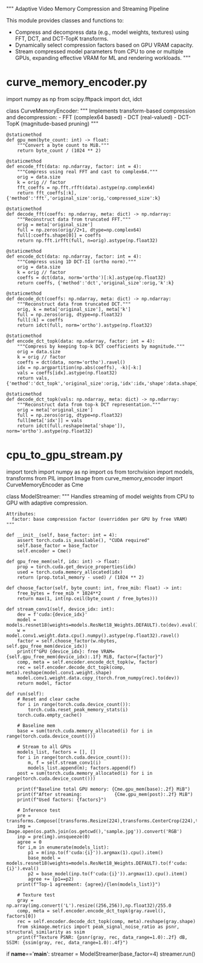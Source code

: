 """
Adaptive Video Memory Compression and Streaming Pipeline

This module provides classes and functions to:
- Compress and decompress data (e.g., model weights, textures) using FFT, DCT, and DCT-TopK transforms.
- Dynamically select compression factors based on GPU VRAM capacity.
- Stream compressed model parameters from CPU to one or multiple GPUs, expanding effective VRAM for ML and rendering workloads.
"""

# curve_memory_encoder.py
import numpy as np
from scipy.fftpack import dct, idct

class CurveMemoryEncoder:
    """
    Implements transform-based compression and decompression:
      - FFT (complex64 based)
      - DCT (real-valued)
      - DCT-TopK (magnitude-based pruning)
    """

    @staticmethod
    def gpu_mem(byte_count: int) -> float:
        """Convert a byte count to MiB."""
        return byte_count / (1024 ** 2)

    @staticmethod
    def encode_fft(data: np.ndarray, factor: int = 4):
        """Compress using real FFT and cast to complex64."""
        orig = data.size
        k = orig // factor
        fft_coeffs = np.fft.rfft(data).astype(np.complex64)
        return fft_coeffs[:k], {'method':'fft','original_size':orig,'compressed_size':k}

    @staticmethod
    def decode_fft(coeffs: np.ndarray, meta: dict) -> np.ndarray:
        """Reconstruct data from truncated FFT."""
        orig = meta['original_size']
        full = np.zeros(orig//2+1, dtype=np.complex64)
        full[:coeffs.shape[0]] = coeffs
        return np.fft.irfft(full, n=orig).astype(np.float32)

    @staticmethod
    def encode_dct(data: np.ndarray, factor: int = 4):
        """Compress using 1D DCT-II (ortho norm)."""
        orig = data.size
        k = orig // factor
        coeffs = dct(data, norm='ortho')[:k].astype(np.float32)
        return coeffs, {'method':'dct','original_size':orig,'k':k}

    @staticmethod
    def decode_dct(coeffs: np.ndarray, meta: dict) -> np.ndarray:
        """Reconstruct data from truncated DCT."""
        orig, k = meta['original_size'], meta['k']
        full = np.zeros(orig, dtype=np.float32)
        full[:k] = coeffs
        return idct(full, norm='ortho').astype(np.float32)

    @staticmethod
    def encode_dct_topk(data: np.ndarray, factor: int = 4):
        """Compress by keeping top-k DCT coefficients by magnitude."""
        orig = data.size
        k = orig // factor
        coeffs = dct(data, norm='ortho').ravel()
        idx = np.argpartition(np.abs(coeffs), -k)[-k:]
        vals = coeffs[idx].astype(np.float32)
        return vals, {'method':'dct_topk','original_size':orig,'idx':idx,'shape':data.shape}

    @staticmethod
    def decode_dct_topk(vals: np.ndarray, meta: dict) -> np.ndarray:
        """Reconstruct data from top-k DCT representation."""
        orig = meta['original_size']
        full = np.zeros(orig, dtype=np.float32)
        full[meta['idx']] = vals
        return idct(full.reshape(meta['shape']), norm='ortho').astype(np.float32)

# cpu_to_gpu_stream.py
import torch
import numpy as np
import os
from torchvision import models, transforms
from PIL import Image
from curve_memory_encoder import CurveMemoryEncoder as Cme

class ModelStreamer:
    """
    Handles streaming of model weights from CPU to GPU with adaptive compression.

    Attributes:
      factor: base compression factor (overridden per GPU by free VRAM)
    """

    def __init__(self, base_factor: int = 4):
        assert torch.cuda.is_available(), "CUDA required"
        self.base_factor = base_factor
        self.encoder = Cme()

    def gpu_free_mem(self, idx: int) -> float:
        prop = torch.cuda.get_device_properties(idx)
        used = torch.cuda.memory_allocated(idx)
        return (prop.total_memory - used) / (1024 ** 2)

    def choose_factor(self, byte_count: int, free_mib: float) -> int:
        free_bytes = free_mib * 1024**2
        return max(1, int(np.ceil(byte_count / free_bytes)))

    def stream_conv1(self, device_idx: int):
        dev = f'cuda:{device_idx}'
        model = models.resnet18(weights=models.ResNet18_Weights.DEFAULT).to(dev).eval()
        w = model.conv1.weight.data.cpu().numpy().astype(np.float32).ravel()
        factor = self.choose_factor(w.nbytes, self.gpu_free_mem(device_idx))
        print(f"GPU {device_idx}: free VRAM={self.gpu_free_mem(device_idx):.1f} MiB, factor={factor}")
        comp, meta = self.encoder.encode_dct_topk(w, factor)
        rec = self.encoder.decode_dct_topk(comp, meta).reshape(model.conv1.weight.shape)
        model.conv1.weight.data.copy_(torch.from_numpy(rec).to(dev))
        return model, factor

    def run(self):
        # Reset and clear cache
        for i in range(torch.cuda.device_count()):
            torch.cuda.reset_peak_memory_stats(i)
        torch.cuda.empty_cache()

        # Baseline mem
        base = sum(torch.cuda.memory_allocated(i) for i in range(torch.cuda.device_count()))

        # Stream to all GPUs
        models_list, factors = [], []
        for i in range(torch.cuda.device_count()):
            m, f = self.stream_conv1(i)
            models_list.append(m); factors.append(f)
        post = sum(torch.cuda.memory_allocated(i) for i in range(torch.cuda.device_count()))

        print(f"Baseline total GPU memory: {Cme.gpu_mem(base):.2f} MiB")
        print(f"After streaming:            {Cme.gpu_mem(post):.2f} MiB")
        print(f"Used factors: {factors}")

        # Inference test
        pre = transforms.Compose([transforms.Resize(224),transforms.CenterCrop(224),transforms.ToTensor()])
        img = Image.open(os.path.join(os.getcwd(),'sample.jpg')).convert('RGB')
        inp = pre(img).unsqueeze(0)
        agree = 0
        for i,m in enumerate(models_list):
            p1 = m(inp.to(f'cuda:{i}')).argmax(1).cpu().item()
            base_model = models.resnet18(weights=models.ResNet18_Weights.DEFAULT).to(f'cuda:{i}').eval()
            p2 = base_model(inp.to(f'cuda:{i}')).argmax(1).cpu().item()
            agree += (p1==p2)
        print(f"Top-1 agreement: {agree}/{len(models_list)}")

        # Texture test
        gray = np.array(img.convert('L').resize((256,256)),np.float32)/255.0
        comp, meta = self.encoder.encode_dct_topk(gray.ravel(), factors[0])
        rec = self.encoder.decode_dct_topk(comp, meta).reshape(gray.shape)
        from skimage.metrics import peak_signal_noise_ratio as psnr, structural_similarity as ssim
        print(f"Texture PSNR: {psnr(gray, rec, data_range=1.0):.2f} dB, SSIM: {ssim(gray, rec, data_range=1.0):.4f}")

if __name__=='__main__':
    streamer = ModelStreamer(base_factor=4)
    streamer.run()
